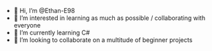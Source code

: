 - 👋 Hi, I’m @Ethan-E98
- 👀 I’m interested in learning as much as possible / collaborating with everyone
- 🌱 I’m currently learning C#
- 💞️ I’m looking to collaborate on a multitude of beginner projects


<!---
Ethan-E98/Ethan-E98 is a ✨ special ✨ repository because its `README.md` (this file) appears on your GitHub profile.
You can click the Preview link to take a look at your changes.
--->
